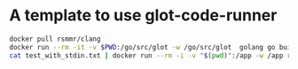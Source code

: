 # A template to use glot-code-runner

```sh
docker pull rsmmr/clang
docker run --rm -it -v $PWD:/go/src/glot -w /go/src/glot  golang go build runner.go
cat test_with_stdin.txt | docker run --rm -i -v "$(pwd)":/app -w /app rsmmr/clang ./runner
```
